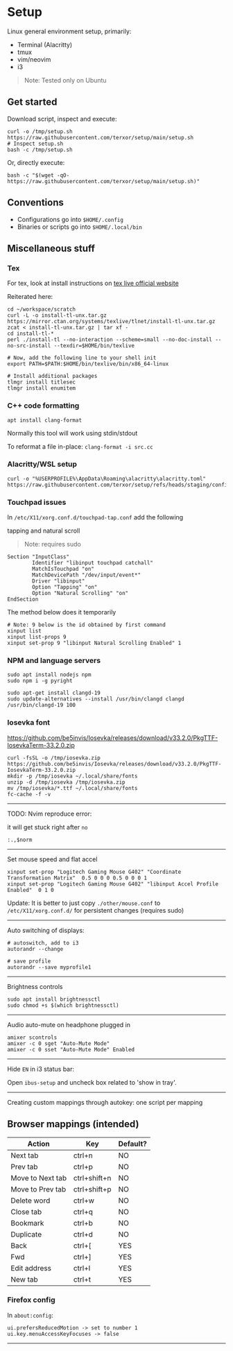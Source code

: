 # Setup

Linux general environment setup, primarily:
- Terminal (Alacritty)
- tmux
- vim/neovim
- i3

> Note: Tested only on Ubuntu

## Get started

Download script, inspect and execute:

```
curl -o /tmp/setup.sh https://raw.githubusercontent.com/terxor/setup/main/setup.sh
# Inspect setup.sh
bash -c /tmp/setup.sh
```

Or, directly execute:

```
bash -c "$(wget -qO- https://raw.githubusercontent.com/terxor/setup/main/setup.sh)"
```

## Conventions

- Configurations go into `$HOME/.config`
- Binaries or scripts go into `$HOME/.local/bin`

## Miscellaneous stuff

### Tex

For tex, look at install instructions on [tex live official website](https://tug.org/texlive/quickinstall.html#running)
  
Reiterated here:

```
cd ~/workspace/scratch
curl -L -o install-tl-unx.tar.gz https://mirror.ctan.org/systems/texlive/tlnet/install-tl-unx.tar.gz
zcat < install-tl-unx.tar.gz | tar xf -
cd install-tl-*
perl ./install-tl --no-interaction --scheme=small --no-doc-install --no-src-install --texdir=$HOME/bin/texlive

# Now, add the following line to your shell init
export PATH=$PATH:$HOME/bin/texlive/bin/x86_64-linux

# Install additional packages
tlmgr install titlesec
tlmgr install enumitem
```

### C++ code formatting

`apt install clang-format`

Normally this tool will work using stdin/stdout

To reformat a file in-place: `clang-format -i src.cc`

### Alacritty/WSL setup

```
curl -o "%USERPROFILE%\AppData\Roaming\alacritty\alacritty.toml" https://raw.githubusercontent.com/terxor/setup/refs/heads/staging/config/.alacritty.toml
```

### Touchpad issues

In  `/etc/X11/xorg.conf.d/touchpad-tap.conf` add the following

tapping and natural scroll

> Note: requires sudo

```
Section "InputClass"
        Identifier "libinput touchpad catchall"
        MatchIsTouchpad "on"
        MatchDevicePath "/dev/input/event*"
        Driver "libinput"
        Option "Tapping" "on"
        Option "Natural Scrolling" "on"
EndSection
```

The method below does it temporarily

```
# Note: 9 below is the id obtained by first command
xinput list
xinput list-props 9
xinput set-prop 9 "libinput Natural Scrolling Enabled" 1
```


### NPM and language servers

```
sudo apt install nodejs npm
sudo npm i -g pyright
```

```
sudo apt-get install clangd-19
sudo update-alternatives --install /usr/bin/clangd clangd /usr/bin/clangd-19 100
```

### Iosevka font

https://github.com/be5invis/Iosevka/releases/download/v33.2.0/PkgTTF-IosevkaTerm-33.2.0.zip

```
curl -fsSL -o /tmp/iosevka.zip https://github.com/be5invis/Iosevka/releases/download/v33.2.0/PkgTTF-IosevkaTerm-33.2.0.zip
mkdir -p /tmp/iosevka ~/.local/share/fonts
unzip -d /tmp/iosevka /tmp/iosevka.zip
mv /tmp/iosevka/*.ttf ~/.local/share/fonts
fc-cache -f -v
```

***

TODO: Nvim reproduce error:

it will get stuck right after `no`

```
:.,$norm
```

***

Set mouse speed and flat accel

```
xinput set-prop "Logitech Gaming Mouse G402" "Coordinate Transformation Matrix"  0.5 0 0 0 0.5 0 0 0 1
xinput set-prop "Logitech Gaming Mouse G402" "libinput Accel Profile Enabled"  0 1 0
```

Update: It is better to just copy `./other/mouse.conf` to
`/etc/X11/xorg.conf.d/` for persistent changes (requires sudo)


***

Auto switching of displays:

```
# autoswitch, add to i3
autorandr --change

# save profile
autorandr --save myprofile1
```

***

Brightness controls

```
sudo apt install brightnessctl
sudo chmod +s $(which brightnessctl)
```

***

Audio auto-mute on headphone plugged in

```
amixer scontrols
amixer -c 0 sget "Auto-Mute Mode"
amixer -c 0 sset "Auto-Mute Mode" Enabled
```

***

Hide `EN` in i3 status bar:

Open `ibus-setup` and uncheck box related to 'show in tray'.

***

Creating custom mappings through autokey: one script per mapping

## Browser mappings (intended)

| Action           | Key          | Default? |
| --------         | -----        | ---      |
| Next tab         | ctrl+n       | NO       |
| Prev tab         | ctrl+p       | NO       |
| Move to Next tab | ctrl+shift+n | NO       |
| Move to Prev tab | ctrl+shift+p | NO       |
| Delete word      | ctrl+w       | NO       |
| Close tab        | ctrl+q       | NO       |
| Bookmark         | ctrl+b       | NO       |
| Duplicate        | ctrl+d       | NO       |
| Back             | ctrl+[       | YES      |
| Fwd              | ctrl+]       | YES      |
| Edit address     | ctrl+l       | YES      |
| New tab          | ctrl+t       | YES      |

### Firefox config

In `about:config`:

```
ui.prefersReducedMotion -> set to number 1
ui.key.menuAccessKeyFocuses -> false
```

***


